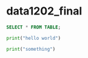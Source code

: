 # data1202_final
```sql
SELECT * FROM TABLE;
```

```py
print("hello world")
```

```py
print("something")
```